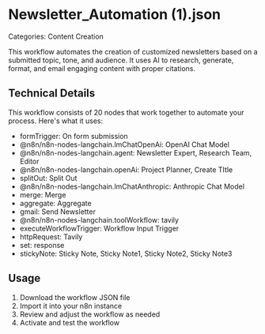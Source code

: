 # Newsletter_Automation (1).json

Categories: Content Creation

This workflow automates the creation of customized newsletters based on a submitted topic, tone, and audience. It uses AI to research, generate, format, and email engaging content with proper citations.

## Technical Details

This workflow consists of 20 nodes that work together to automate your process. Here's what it uses:

- formTrigger: On form submission
- @n8n/n8n-nodes-langchain.lmChatOpenAi: OpenAI Chat Model
- @n8n/n8n-nodes-langchain.agent: Newsletter Expert, Research Team, Editor
- @n8n/n8n-nodes-langchain.openAi: Project Planner, Create TItle
- splitOut: Split Out
- @n8n/n8n-nodes-langchain.lmChatAnthropic: Anthropic Chat Model
- merge: Merge
- aggregate: Aggregate
- gmail: Send Newsletter
- @n8n/n8n-nodes-langchain.toolWorkflow: tavily
- executeWorkflowTrigger: Workflow Input Trigger
- httpRequest: Tavily
- set: response
- stickyNote: Sticky Note, Sticky Note1, Sticky Note2, Sticky Note3

## Usage

1. Download the workflow JSON file
2. Import it into your n8n instance
3. Review and adjust the workflow as needed
4. Activate and test the workflow

